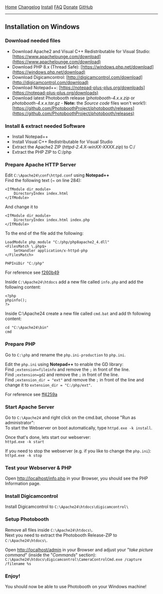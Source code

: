 

<a href="https://photoboothproject.github.io" class="button hidden">Home</a>
<a href="https://photoboothproject.github.io/Changelog" class="button hidden">Changelog</a>
<a href="https://photoboothproject.github.io/INSTALL" class="button hidden">Install</a>
<a href="https://photoboothproject.github.io/FAQ_MENU" class="button hidden">FAQ</a>
<a href="https://photoboothproject.github.io/DONATION" class="button hidden">Donate</a>
<a href="https://github.com/PhotoboothProject/photobooth" class="button hidden">GitHub</a>

---

## Installation on Windows

### Download needed files
- Download Apache2 and Visual C++ Redistributable for Visual Studio: [https://www.apachelounge.com/download](https://www.apachelounge.com/download)
- Download PHP 8.x (Thread Safe): [https://windows.php.net/download](https://windows.php.net/download)
- Download Digicamcontrol: [http://digicamcontrol.com/download](http://digicamcontrol.com/download)
- Download Notepad++: [https://notepad-plus-plus.org/downloads](https://notepad-plus-plus.org/downloads)
- Download latest Photobooth release (_photobooth-4.x.x.zip_ or _photobooth-4.x.x.tar.gz_ - **Note:** the _Source code_ files won't work!): [https://github.com/PhotoboothProject/photobooth/releases](https://github.com/PhotoboothProject/photobooth/releases)

### Install & extract needed Software
- Install Notepad++
- Install Visual C++ Redistributable for Visual Studio
- Extract the Apache2 ZIP (_httpd-2.4.X-winXX-XXXX.zip_) to C:/
- Extract the PHP ZIP to C:/php

### Prepare Apache HTTP Server
Edit `C:\Apache24\conf\httpd.conf` using **Notepad++**  
Find the following text (~ on line 284):
```
<IfModule dir_module>
    DirectoryIndex index.html
</IfModule>
```
And change it to  
```
<IfModule dir_module>
    DirectoryIndex index.html index.php
</IfModule>
```

To the end of the file add the following:  
```
LoadModule php_module "C:/php/php8apache2_4.dll"
<FilesMatch \.php$>
    SetHandler application/x-httpd-php
</FilesMatch>

PHPIniDir "C:/php"
```
For reference see [f260b49](https://github.com/PhotoboothProject/photobooth/commit/f260b49d2029825d33eb9d35ceda3f19423418db)


Inside `C:\Apache24\htdocs` add a new file called `info.php` and add the following content:  
```
<?php
phpinfo();
?>
```

Inside C:\Apache24 create a new file called `cmd.bat` and add th following content:
```
cd "C:\Apache24\bin"
cmd
```

### Prepare PHP
Go to `C:\php` and rename the `php.ini-production` to `php.ini`.

Edit the `php.ini` using **Notepad++** to enable the GD library:  
Find `;extension=fileinfo` and remove the `;` in front of the line.  
Find `;extension=gd2` and remove the `;` in front of the line.  
Find `;extension_dir = "ext"` and remove the `;` in front of the line and change it to `extension_dir = "C:/php/ext"`.

For reference see [ff4259a](https://github.com/PhotoboothProject/photobooth/commit/ff4259aece2094922c1d9b8fc2825fb44a710560)

### Start Apache Server
Go to `C:\Apache24` and right click on the cmd.bat, choose "Run as administrator":  
To start the Webserver on boot automatically, type `httpd.exe -k install`.

Once that's done, lets start our webserver:  
`httpd.exe -k start`

If you need to stop the webserver (e.g. if you like to change the `php.ini`):  
`httpd.exe -k stop`

### Test your Webserver & PHP
Open [http://localhost/info.php](http://localhost/info.php) in your Browser, you should see the PHP Information page.

### Install Digicamcontrol
Install Digicamcontrol to `C:\Apache24\htdocs\digicamcontrol\`

### Setup Photobooth
Remove all files inside `C:\Apache24\htdocs\`.  
Next you need to extract the Photobooth Release-ZIP to `C:\Apache24\htdocs\`.  

Open [http://localhost/admin](http://localhost/admin) in your Browser and adjust your "*take picture command*" (inside the "*Commands*" section):  
`C:\Apache24\htdocs\digicamcontrol\CameraControlCmd.exe /capture /filename %s`

### Enjoy!
You should now be able to use Photobooth on your Windows machine!  

